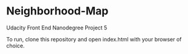 # Neighborhood-Map
Udacity Front End Nanodegree Project 5

To run, clone this repository and open index.html with your browser of choice.
